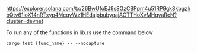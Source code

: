https://explorer.solana.com/tx/26BwUfoEJ9s8GzCBPpm4u51RP9gk8kbgzhbQtv61ioX14nRTxyp4McgyWz1HEdajpbubyqajACTTHoXvMHqyaRcN?cluster=devnet

To run any of the functions in lib.rs use the command below

```
cargo test {func_name} -- --nocapture
```
